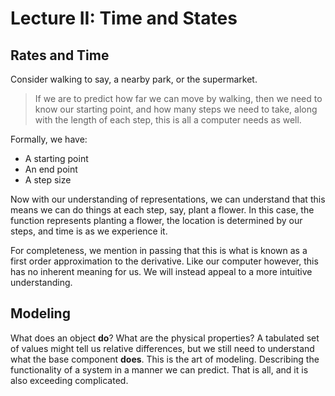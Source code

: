 # Lecture II: Time and States

## Rates and Time

Consider walking to say, a nearby park, or the supermarket.

> If we are to predict how far we can move by walking, then we need to know our starting point, and how many steps we need to take, along with the length of each step, this is all a computer needs as well.

Formally, we have:

- A starting point
- An end point
- A step size

Now with our understanding of representations, we can understand that this means we can do things at each step, say, plant a flower. In this case, the function represents planting a flower, the location is determined by our steps, and time is as we experience it.

For completeness, we mention in passing that this is what is known as a first order approximation to the derivative. Like our computer however, this has no inherent meaning for us. We will instead appeal to a more intuitive understanding.

## Modeling

What does an object **do**? What are the physical properties? A tabulated set of values might tell us relative differences, but we still need to understand what the base component **does**. This is the art of modeling. Describing the functionality of a system in a manner we can predict. That is all, and it is also exceeding complicated.
